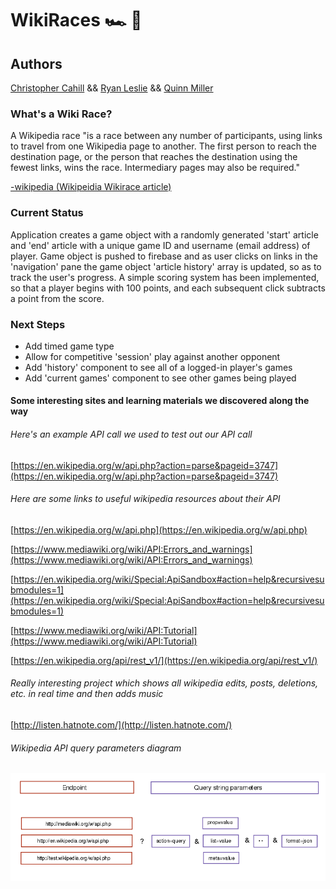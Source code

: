 # WikiRaces 🏎️ 🏁

## Authors
[Christopher Cahill](https://github.com/ccahill1117) &&
[Ryan Leslie](https://github.com/ryanleslie33) &&
[Quinn Miller](https://github.com/quinnrobepicodus)

### What's a Wiki Race?

A Wikipedia race "is a race between any number of participants, using links to travel from one Wikipedia page to another. The first person to reach the destination page, or the person that reaches the destination using the fewest links, wins the race. Intermediary pages may also be required."

[-wikipedia (Wikipeidia Wikirace article)](https://en.wikipedia.org/wiki/Wikipedia:Wikirace)

### Current Status

Application creates a game object with a randomly generated 'start' article and 'end' article with a unique game ID and username (email address) of player. Game object is pushed to firebase and as user clicks on links in the 'navigation' pane the game object 'article history' array is updated, so as to track the user's progress. A simple scoring system has been implemented, so that a player begins with 100 points, and each subsequent click subtracts a point from the score.

### Next Steps

- Add timed game type
- Allow for competitive 'session' play against another opponent
- Add 'history' component to see all of a logged-in player's games
- Add 'current games' component to see other games being played


#### Some interesting sites and learning materials we discovered along the way
###### Here's an example API call we used to test out our API call

[https://en.wikipedia.org/w/api.php?action=parse&pageid=3747](https://en.wikipedia.org/w/api.php?action=parse&pageid=3747)

###### Here are some links to useful wikipedia resources about their API

[https://en.wikipedia.org/w/api.php](https://en.wikipedia.org/w/api.php)

[https://www.mediawiki.org/wiki/API:Errors_and_warnings](https://www.mediawiki.org/wiki/API:Errors_and_warnings)

[https://en.wikipedia.org/wiki/Special:ApiSandbox#action=help&recursivesubmodules=1](https://en.wikipedia.org/wiki/Special:ApiSandbox#action=help&recursivesubmodules=1)

[https://www.mediawiki.org/wiki/API:Tutorial](https://www.mediawiki.org/wiki/API:Tutorial)

[https://en.wikipedia.org/api/rest_v1/](https://en.wikipedia.org/api/rest_v1/)

###### Really interesting project which shows all wikipedia edits, posts, deletions, etc. in real time and then adds music

[http://listen.hatnote.com/](http://listen.hatnote.com/)

###### Wikipedia API query parameters diagram

![alt text](./src/assets/800px-Request_format.svg.png "Logo Title Text 1")
